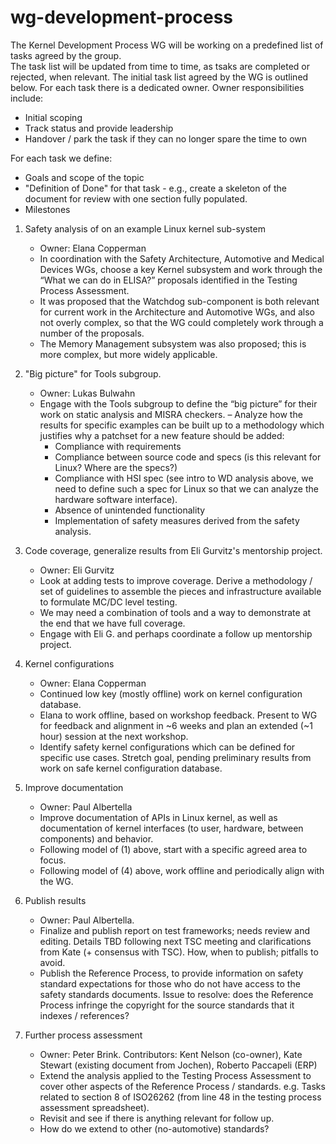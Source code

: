 # wg-development-process
The Kernel Development Process WG will be working on a predefined list of tasks agreed by the group.  
The task list will be updated from time to time, as tsaks are completed or rejected, when relevant.
The initial task list agreed by the WG is outlined below.
For each task there is a dedicated owner.  Owner responsibilities include:
   - Initial scoping 
   - Track status and provide leadership
   - Handover / park the task if they can no longer spare the time to own

For each task we define:
  - Goals and scope of the topic
  - "Definition of Done" for that task - e.g., create a skeleton of the document for review with one section fully populated.
  - Milestones

1. Safety analysis of on an example Linux kernel sub-system
   - Owner: Elana Copperman
   - In coordination with the Safety Architecture, Automotive and Medical Devices WGs, choose a key Kernel subsystem and work through the “What we can do in ELISA?” proposals        identified in the Testing Process Assessment.
   - It was proposed that the Watchdog sub-component is both relevant for current work in the Architecture and Automotive WGs, and also not overly complex, so that the WG            could completely work through a number of the proposals. 
   - The Memory Management subsystem was also proposed; this is more complex, but more widely applicable.

2. "Big picture" for Tools subgroup.  
   - Owner: Lukas Bulwahn
   - Engage with the Tools subgroup to define the “big picture” for their work on static analysis and MISRA checkers.
   – Analyze how the results for specific examples can be built up to a methodology which justifies why a patchset for a new feature should be added:
        - Compliance with requirements 	
        - Compliance between source code and specs (is this relevant for Linux? Where are the specs?)  	
        - Compliance with HSI spec (see intro to WD analysis above, we need to define such a spec for Linux so that we can analyze the hardware software interface). 	
        - Absence of unintended functionality 	
        - Implementation of safety measures derived from the safety analysis.

3. Code coverage, generalize results from Eli Gurvitz's mentorship project.
   - Owner: Eli Gurvitz
   - Look at adding tests to improve coverage. Derive a methodology / set of guidelines to assemble the pieces and infrastructure available to formulate MC/DC level testing. 
   - We may need a combination of tools and a way to demonstrate at the end that we have full coverage.
   - Engage with Eli G. and perhaps coordinate a follow up mentorship project.
   
4. Kernel configurations
   - Owner: Elana Copperman
   - Continued low key (mostly offline) work on kernel configuration database.
   - Elana to work offline, based on workshop 	feedback. Present to WG for feedback and alignment in ~6 weeks and plan an extended (~1 hour) session at the next workshop. 	
   - Identify safety kernel configurations which can be defined for specific use cases. 
Stretch goal, pending preliminary results from work on safe kernel configuration database.

5. Improve documentation
   - Owner: Paul Albertella
   - Improve documentation of APIs in Linux kernel, as well as documentation of kernel interfaces (to user, hardware, between components) and behavior.
   - Following model of (1) above, start with a specific agreed area to focus. 	
   - Following model of (4) above, work offline and periodically align with the WG. 	

6. Publish results
   - Owner: Paul Albertella.
   - Finalize and publish report on test frameworks; needs review and editing. Details TBD following next TSC meeting and clarifications from Kate (+ consensus with TSC). How,        when to publish; pitfalls to avoid.
   - Publish the Reference Process, to provide information on safety standard expectations for those who do not have access to the safety standards documents. Issue to resolve:          does the Reference Process infringe the copyright for the source standards that it indexes / references?

7. Further process assessment
   - Owner: Peter Brink.  Contributors: Kent Nelson (co-owner), Kate Stewart (existing document from Jochen), Roberto Paccapeli (ERP)
   - Extend the analysis applied to the Testing Process Assessment to cover other aspects of the Reference Process / standards. e.g. Tasks related to section 8 of ISO26262            (from line 48 in the testing process assessment spreadsheet).
   - Revisit and see if there is anything relevant for follow up.
   - How do we extend to other (no-automotive) standards?

